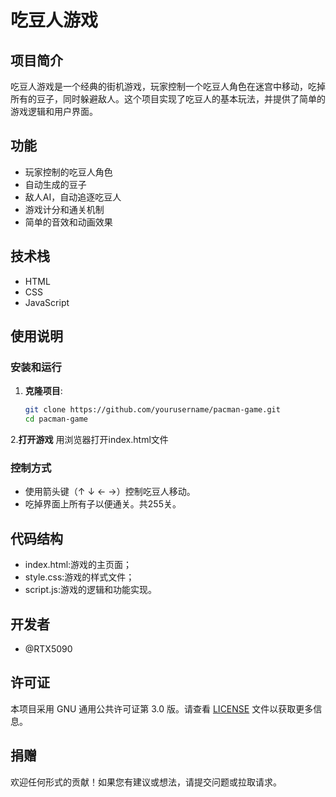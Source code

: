 # 吃豆人游戏

## 项目简介

吃豆人游戏是一个经典的街机游戏，玩家控制一个吃豆人角色在迷宫中移动，吃掉所有的豆子，同时躲避敌人。这个项目实现了吃豆人的基本玩法，并提供了简单的游戏逻辑和用户界面。

## 功能

- 玩家控制的吃豆人角色
- 自动生成的豆子
- 敌人AI，自动追逐吃豆人
- 游戏计分和通关机制
- 简单的音效和动画效果

## 技术栈

- HTML
- CSS
- JavaScript

## 使用说明

### 安装和运行

1. **克隆项目**:

   ```bash
   git clone https://github.com/yourusername/pacman-game.git
   cd pacman-game
2.**打开游戏**
  用浏览器打开index.html文件
  
### 控制方式
  - 使用箭头键（↑ ↓ ← →）控制吃豆人移动。
  - 吃掉界面上所有子以便通关。共255关。
## 代码结构
  - index.html:游戏的主页面；
  - style.css:游戏的样式文件；
  - script.js:游戏的逻辑和功能实现。

## 开发者
  - @RTX5090

## 许可证
本项目采用 GNU 通用公共许可证第 3.0 版。请查看 [LICENSE](https://github.com/RTX5090Super/-/blob/main/LICENSE) 文件以获取更多信息。

## 捐赠
欢迎任何形式的贡献！如果您有建议或想法，请提交问题或拉取请求。

